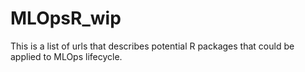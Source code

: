 # MLOpsR_wip
This is a list of urls that describes potential R packages that could be applied to MLOps lifecycle. 
